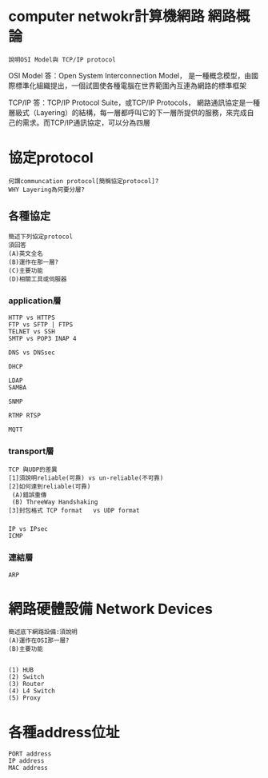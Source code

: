 # computer netwokr計算機網路   網路概論


```
說明OSI Model與 TCP/IP protocol
```
OSI Model 答：Open System Interconnection Model，
是一種概念模型，由國際標準化組織提出，一個試圖使各種電腦在世界範圍內互連為網路的標準框架

TCP/IP 答：TCP/IP Protocol Suite，或TCP/IP Protocols，
網路通訊協定是一種層級式（Layering）的結構，每一層都呼叫它的下一層所提供的服務，來完成自己的需求。而TCP/IP通訊協定，可以分為四層

# 協定protocol
```
何謂communcation protocol[簡稱協定protocol]?
WHY Layering為何要分層?
```


## 各種協定
```
簡述下列協定protocol
須回答
(A)英文全名
(B)運作在那一層?
(C)主要功能
(D)相關工具或伺服器
```

### application層
```
HTTP vs HTTPS
FTP vs SFTP | FTPS
TELNET vs SSH
SMTP vs POP3 INAP 4

DNS vs DNSsec

DHCP

LDAP
SAMBA

SNMP

RTMP RTSP

MQTT
```
### transport層
```
TCP 與UDP的差異
[1]須說明reliable(可靠) vs un-reliable(不可靠)
[2]如何達到reliable(可靠)
 (A)錯誤重傳
 (B) ThreeWay Handshaking
[3]封包格式 TCP format   vs UDP format 
```
### 
```
IP vs IPsec
ICMP
```
### 連結層
```
ARP
```
# 網路硬體設備 Network Devices
```
簡述底下網路設備:須說明
(A)運作在OSI那一層?
(B)主要功能


(1) HUB
(2) Switch
(3) Router
(4) L4 Switch
(5) Proxy 
```
# 各種address位址
```
PORT address
IP address
MAC address
```
